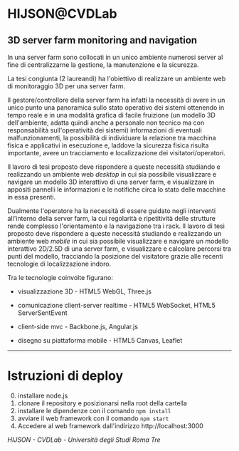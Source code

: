 # HIJSON@CVDLab

## 3D server farm monitoring and navigation
In una server farm sono collocati in un unico ambiente numerosi server al fine di centralizzarne la gestione, la manutenzione e la sicurezza.

La tesi congiunta (2 laureandi) ha l'obiettivo di realizzare un ambiente web di monitoraggio 3D per una server farm.

Il gestore/controllore della server farm ha infatti la necessità di avere in un unico punto una panoramica sullo stato operativo dei sistemi ottenendo in tempo reale e in una modalità grafica di facile fruizione (un modello 3D dell'ambiente, adatta quindi anche a personale non tecnico ma con responsabilità sull'operatività dei sistemi) informazioni di eventuali malfunzionamenti, la possibilità di individuare la relazione tra macchina fisica e applicativi in esecuzione e, laddove la sicurezza fisica risulta importante, avere un tracciamento e localizzazione dei visitatori/operatori.

Il lavoro di tesi proposto deve rispondere a queste necessità studiando e realizzando un ambiente web *desktop* in cui sia possibile visualizzare e navigare un modello 3D interattivo di una server farm, e visualizzare in appositi pannelli le informazioni e le notifiche circa lo stato delle macchine in essa presenti.

Dualmente l'operatore ha la necessità di essere guidato negli interventi all'interno della server farm, la cui regolarità e ripetitività delle strutture rende complesso l'orientamento e la navigazione tra i rack.
Il lavoro di tesi proposto deve rispondere a queste necessità studiando e realizzando un ambiente web *mobile* in cui sia possibile visualizzare e navigare un modello interattivo 2D/2.5D di una server farm, e visualizzare e calcolare percorsi tra punti del modello, tracciando la posizione del visitatore grazie alle recenti tecnologie di localizzazione indoro.

Tra le tecnologie coinvolte figurano:

- visualizzazione 3D - HTML5 WebGL, Three.js

- comunicazione client-server realtime - HTML5 WebSocket, HTML5 ServerSentEvent

- client-side mvc - Backbone.js, Angular.js

- disegno su piattaforma mobile - HTML5 Canvas, Leaflet

***

# Istruzioni di deploy
0. installare node.js
1. clonare il repository e posizionarsi nella root della cartella
2. installare le dipendenze con il comando `npm install`
3. avviare il web framework con il comando `npm start`
4. Accedere al web framework dall'indirizzo http://localhost:3000

_HIJSON - CVDLab - Università degli Studi Roma Tre_

